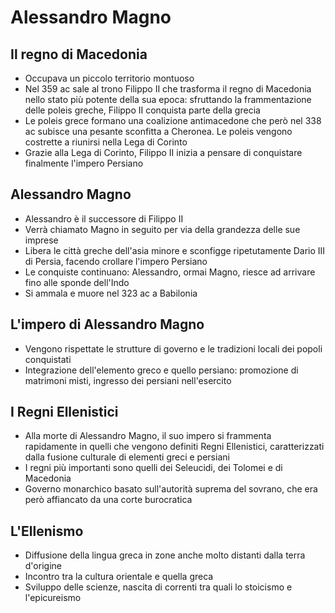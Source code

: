 # Alessandro Magno

## Il regno di Macedonia

- Occupava un piccolo territorio montuoso
- Nel 359 ac sale al trono Filippo II che trasforma il regno di Macedonia nello stato più potente della sua epoca: sfruttando la frammentazione delle poleis greche, Filippo II conquista parte della grecia
- Le poleis grece formano una coalizione antimacedone che però nel 338 ac subisce una pesante sconfitta a Cheronea. Le poleis vengono costrette a riunirsi nella Lega di Corinto
- Grazie alla Lega di Corinto, Filippo II inizia a pensare di conquistare finalmente l'impero Persiano

## Alessandro Magno

- Alessandro è il successore di Filippo II
- Verrà chiamato Magno in seguito per via della grandezza delle sue imprese
- Libera le città greche dell'asia minore e sconfigge ripetutamente Dario III di Persia, facendo crollare l'impero Persiano
- Le conquiste continuano: Alessandro, ormai Magno, riesce ad arrivare fino alle sponde dell'Indo
- Si ammala e muore nel 323 ac a Babilonia

## L'impero di Alessandro Magno

- Vengono rispettate le strutture di governo e le tradizioni locali dei popoli conquistati
- Integrazione dell'elemento greco e quello persiano: promozione di matrimoni misti, ingresso dei persiani nell'esercito

## I Regni Ellenistici

- Alla morte di Alessandro Magno, il suo impero si frammenta rapidamente in quelli che vengono definiti Regni Ellenistici, caratterizzati dalla fusione culturale di elementi greci e persiani
- I regni più importanti sono quelli dei Seleucidi, dei Tolomei e di Macedonia
- Governo monarchico basato sull'autorità suprema del sovrano, che era però affiancato da una corte burocratica

## L'Ellenismo

- Diffusione della lingua greca in zone anche molto distanti dalla terra d'origine
- Incontro tra la cultura orientale e quella greca
- Sviluppo delle scienze, nascita di correnti tra quali lo stoicismo e l'epicureismo